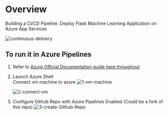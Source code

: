 # Overview

Building a CI/CD Pipeline.
Deploy Flask Machine Learning Application on Azure App Services

![continuous-delivery](https://imageblog2022.blob.core.windows.net/images/flow.jpg)

## To run it in Azure Pipelines

1.  Refer to [Azure Official Documentation guide here throughout](https://docs.microsoft.com/en-us/azure/devops/pipelines/ecosystems/python-webapp?view=azure-devops)

2. Launch Azure Shell  
   Connect vm machine to azure
   ![1-vm-machine](https://azureimages2022.blob.core.windows.net/imagesdevops2022/vm.png)

   ![2-connect-vm](https://azureimages2022.blob.core.windows.net/imagesdevops2022/connect_vm.png) 

3. Configure Github Repo with Azure Pipelines Enabled (Could be a fork of this repo)
   ![3-create-Github-Repo](https://azureimages2022.blob.core.windows.net/imagesdevops2022/configure-rsa-key.png)
  


